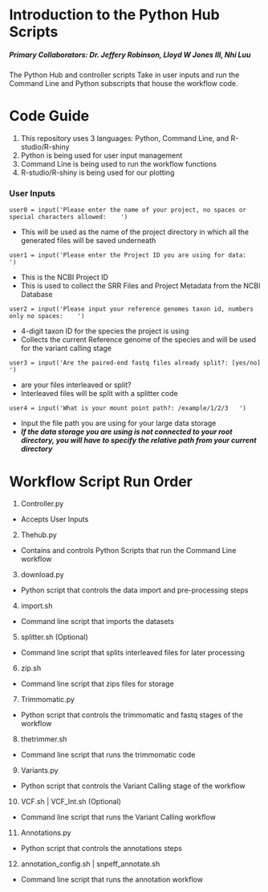 # Introduction to the Python Hub Scripts
##### Primary Collaborators: Dr. Jeffery Robinson, Lloyd W Jones III, Nhi Luu 
The Python Hub and controller scripts Take in user inputs and run the Command Line and Python subscripts that house the workflow code.   
# Code Guide
1. This repository uses 3 languages: Python, Command Line, and R-studio/R-shiny
2. Python is being used for user input management 
3. Command Line is being used to run the workflow functions
4. R-studio/R-shiny is being used for our plotting
### User Inputs 
```
user0 = input('Please enter the name of your project, no spaces or special characters allowed:    ')
```
- This will be used as the name of the project directory in which all the generated files will be saved underneath
```
user1 = input('Please enter the Project ID you are using for data:    ')
```
- This is the NCBI Project ID
- This is used to collect the SRR Files and Project Metadata from the NCBI Database
```
user2 = input('Please input your reference genomes taxon id, numbers only no spaces:    ')
```
- 4-digit taxon ID for the species the project is using
- Collects the current Reference genome of the species and will be used for the variant calling stage 
```
user3 = input('Are the paired-end fastq files already split?: [yes/no]   ')
```
- are your files interleaved or split?
- Interleaved files will be split with a splitter code 
```
user4 = input('What is your mount point path?: /example/1/2/3   ')
```
- Input the file path you are using for your large data storage
- ***If the data storage you are using is not connected to your root directory, you will have to specify the relative path from your current directory*** 
# Workflow Script Run Order 
1. Controller.py
- Accepts User Inputs 
2. Thehub.py
- Contains and controls Python Scripts that run the Command Line workflow 
3. download.py
- Python script that controls the data import and pre-processing steps 
4. import.sh
- Command line script that imports the datasets 
5. splitter.sh (Optional)
- Command line script that splits interleaved files for later processing 
6. zip.sh
- Command line script that zips files for storage 
7. Trimmomatic.py
- Python script that controls the trimmomatic and fastq stages of the workflow 
8. thetrimmer.sh
- Command line script that runs the trimmomatic code 
9. Variants.py
- Python script that controls the Variant Calling stage of the workflow 
10. VCF.sh | VCF_Int.sh (Optional)
- Command line script that runs the Variant Calling workflow 
11. Annotations.py
- Python script that controls the annotations steps 
12. annotation_config.sh | snpeff_annotate.sh
- Command line script that runs the annotation workflow 

